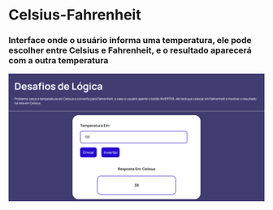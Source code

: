 # Celsius-Fahrenheit
### Interface onde o usuário informa uma temperatura, ele pode escolher entre Celsius e Fahrenheit, e o resultado aparecerá com a outra temperatura

![Texto](https://github.com/GuedesThi/Celsius-Fahrenheit/blob/main/screencapture-file-E-Users-Thiago-Desktop-Logica-mudar-temperatura-index-html-2023-11-15-22_38_14.png)
